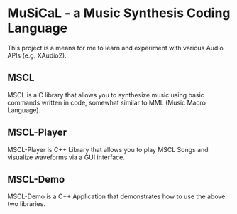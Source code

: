 # MuSiCaL - a Music Synthesis Coding Language

This project is a means for me to learn and experiment with various Audio APIs (e.g. XAudio2).

## MSCL
MSCL is a C library that allows you to synthesize music using basic commands written in code, somewhat similar to MML (Music Macro Language).

## MSCL-Player
MSCL-Player is C++ Library that allows you to play MSCL Songs and visualize waveforms via a GUI interface.

## MSCL-Demo
MSCL-Demo is a C++ Application that demonstrates how to use the above two libraries.
